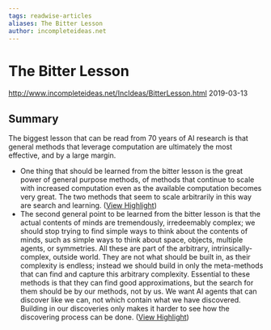 ```yaml
---
tags: readwise-articles
aliases: The Bitter Lesson
author: incompleteideas.net
---
```

# The Bitter Lesson

http://www.incompleteideas.net/IncIdeas/BitterLesson.html
2019-03-13
## Summary
The biggest lesson that can be read from 70 years of AI research is that general methods that leverage computation are ultimately the most effective, and by a large margin.

- One thing that should be learned from the bitter lesson is the great power of general purpose methods, of methods that continue to scale with increased computation even as the available computation becomes very great. The two methods that seem to scale arbitrarily in this way are search and learning. ([View Highlight](https://read.readwise.io/read/01h44z6ffmc3mhrxc6s2eyr44y))
- The second general point to be learned from the bitter lesson is that the actual contents of minds are tremendously, irredeemably complex; we should stop trying to find simple ways to think about the contents of minds, such as simple ways to think about space, objects, multiple agents, or symmetries. All these are part of the arbitrary, intrinsically-complex, outside world. They are not what should be built in, as their complexity is endless; instead we should build in only the meta-methods that can find and capture this arbitrary complexity. Essential to these methods is that they can find good approximations, but the search for them should be by our methods, not by us. We want AI agents that can discover like we can, not which contain what we have discovered. Building in our discoveries only makes it harder to see how the discovering process can be done. ([View Highlight](https://read.readwise.io/read/01h44z7q308a9pzdk42spayw9j))
